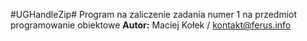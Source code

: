 #UGHandleZip#
Program na zaliczenie zadania numer 1 na przedmiot programowanie obiektowe
**Autor:** Maciej Kołek / kontakt@ferus.info